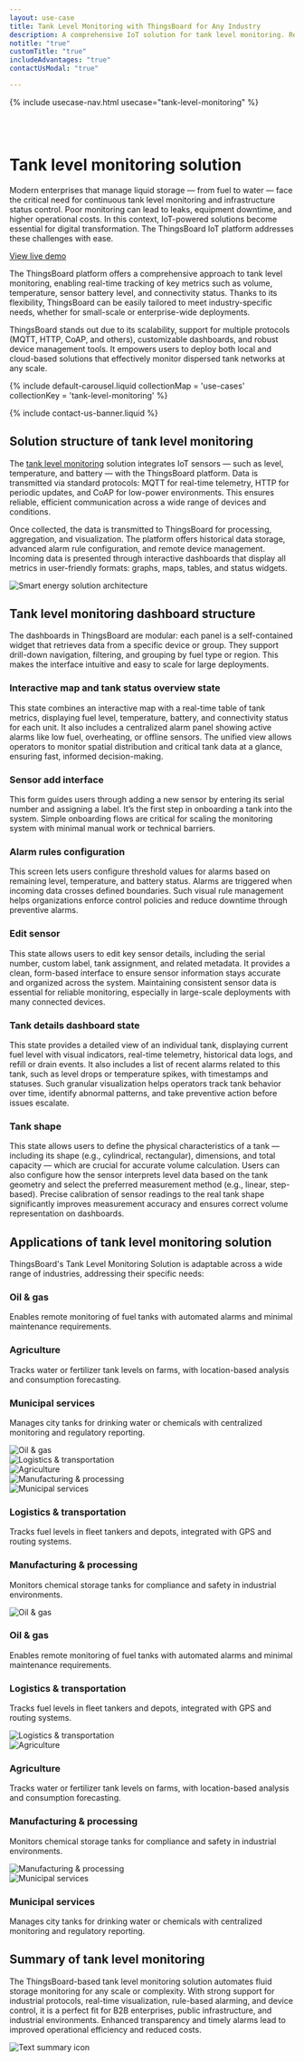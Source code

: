 ```yaml
---
layout: use-case
title: Tank Level Monitoring with ThingsBoard for Any Industry
description: A comprehensive IoT solution for tank level monitoring. Real-time insights for fuel, water, and chemical storage with dashboards, alarms, and scalable device management — powered by ThingsBoard
notitle: "true"
customTitle: "true"
includeAdvantages: "true"
contactUsModal: "true"

---
```


{% include usecase-nav.html usecase="tank-level-monitoring" %}

<div id="scada-fullpage" onclick="this.style.display='none'; document.body.style.overflow='unset'"><div class="image"></div><div class="close-icon"><svg width="32" height="32" viewBox="0 0 32 32" fill="none" xmlns="http://www.w3.org/2000/svg"><path d="M25.3337 8.5465L23.4537 6.6665L16.0003 14.1198L8.54699 6.6665L6.66699 8.5465L14.1203 15.9998L6.66699 23.4532L8.54699 25.3332L16.0003 17.8798L23.4537 25.3332L25.3337 23.4532L17.8803 15.9998L25.3337 8.5465Z"></path></svg></div></div>
<h1 class="usecase-title">Tank level monitoring solution</h1>
<section class="tank-monitoring-about">
    <div class="about-text">
        <div class="short">
            <div class="block">
                <p class="text">Modern enterprises that manage liquid storage — from fuel to water — face the critical need for continuous tank level monitoring and infrastructure status control. Poor monitoring can lead to leaks, equipment downtime, and higher operational costs. In this context, IoT-powered solutions become essential for digital transformation. The ThingsBoard IoT platform addresses these challenges with ease.</p>
            </div>
            <div class="demo-button">
                <a id="UseCases_FuelLevelMonitoring_ViewLiveDemo" target="_blank" href="https://thingsboard.cloud/dashboard/e1ff5690-5e0c-11ee-aeee-d16039673934?publicId=7aa99e80-8acd-11ef-a59e-a9c993dbec14" class="button gtm_button">View live demo</a>            
            </div>
        </div>
        <div class="long">
            <p>The ThingsBoard platform offers a comprehensive approach to tank level monitoring, enabling real-time tracking of key metrics such as volume, temperature, sensor battery level, and connectivity status. Thanks to its flexibility, ThingsBoard can be easily tailored to meet industry-specific needs, whether for small-scale or enterprise-wide deployments.</p>
            <p>ThingsBoard stands out due to its scalability, support for multiple protocols (MQTT, HTTP, CoAP, and others), customizable dashboards, and robust device management tools. It empowers users to deploy both local and cloud-based solutions that effectively monitor dispersed tank networks at any scale.</p>
        </div>
    </div>
</section>

<section class="tank-monitoring-carousel carousel-padding">
    {% include default-carousel.liquid collectionMap = 'use-cases' collectionKey = 'tank-level-monitoring' %}
</section> 

{% include contact-us-banner.liquid %}

<section class="tank-monitoring-solution-structure">
    <h2>Solution structure of tank level monitoring</h2>
    <div class="about-text">
        <div class="short">
            <div class="block">
                <p class="text">The <a href="https://docs.sensef.ru/docs/pe/solution-templates/fuel-level-monitoring/">tank level monitoring</a> solution integrates IoT sensors — such as level, temperature, and battery — with the ThingsBoard platform. Data is transmitted via standard protocols: MQTT for real-time telemetry, HTTP for periodic updates, and CoAP for low-power environments. This ensures reliable, efficient communication across a wide range of devices and conditions.</p>
            </div>
        </div>
        <div class="long">
            <p>Once collected, the data is transmitted to ThingsBoard for processing, aggregation, and visualization. The platform offers historical data storage, advanced alarm rule configuration, and remote device management. Incoming data is presented through interactive dashboards that display all metrics in user-friendly formats: graphs, maps, tables, and status widgets.</p>
        </div>
    </div>
    <div class="scheme">
        <img id="schemeSVG" loading="lazy" data-src="/images/usecases/smart-use-cases.svg" class="svg-animation" alt="Smart energy solution architecture" title="Smart energy solution architecture: IoT devices connect via gateways to the cloud for processing, visualization, and automation">
    </div>
</section>

<section class="dashboard-structure section-padding">
    <div class="section-header">
        <h2>Tank level monitoring dashboard structure</h2>
        <p>
            The dashboards in ThingsBoard are modular: each panel is a self-contained widget that retrieves data from a specific device or group. They support drill-down navigation, filtering, and grouping by fuel type or region. This makes the interface intuitive and easy to scale for large deployments.
        </p>
    </div>
    <div class="dashboard-structure-block">
        <div class="menu">
            <div class="expansion-block">
                <div class="expansion-panel">
                    <div class="expansion-header">
                        <h3>Interactive map and tank status overview state</h3>
                    </div>
                    <div class="expansion-content">
                        <p>This state combines an interactive map with a real-time table of tank metrics, displaying fuel level, temperature, battery, and connectivity status for each unit. It also includes a centralized alarm panel showing active alarms like low fuel, overheating, or offline sensors. The unified view allows operators to monitor spatial distribution and critical tank data at a glance, ensuring fast, informed decision-making.</p>
                    </div>
                </div>
            </div>
            <div class="expansion-block">
                <div class="expansion-panel">
                    <div class="expansion-header">
                        <h3>Sensor add interface</h3>
                    </div>
                    <div class="expansion-content">
                        <p>This form guides users through adding a new sensor by entering its serial number and assigning a label. It’s the first step in onboarding a tank into the system. Simple onboarding flows are critical for scaling the monitoring system with minimal manual work or technical barriers.</p>
                    </div>
                </div>
            </div>
            <div class="expansion-block">
                <div class="expansion-panel">
                    <div class="expansion-header">
                        <h3>Alarm rules configuration</h3>
                    </div>
                    <div class="expansion-content">
                        <p>This screen lets users configure threshold values for alarms based on remaining level, temperature, and battery status. Alarms are triggered when incoming data crosses defined boundaries. Such visual rule management helps organizations enforce control policies and reduce downtime through preventive alarms.</p>
                    </div>
                </div>
            </div>
            <div class="expansion-block">
                <div class="expansion-panel">
                    <div class="expansion-header">
                        <h3>Edit sensor</h3>
                    </div>
                    <div class="expansion-content">
                        <p>This state allows users to edit key sensor details, including the serial number, custom label, tank assignment, and related metadata. It provides a clean, form-based interface to ensure sensor information stays accurate and organized across the system. Maintaining consistent sensor data is essential for reliable monitoring, especially in large-scale deployments with many connected devices.</p>
                    </div>
                </div>
            </div>
            <div class="expansion-block">
                <div class="expansion-panel">
                    <div class="expansion-header">
                        <h3>Tank details dashboard state</h3>
                    </div>
                    <div class="expansion-content">
                        <p>This state provides a detailed view of an individual tank, displaying current fuel level with visual indicators, real-time telemetry, historical data logs, and refill or drain events. It also includes a list of recent alarms related to this tank, such as level drops or temperature spikes, with timestamps and statuses. Such granular visualization helps operators track tank behavior over time, identify abnormal patterns, and take preventive action before issues escalate.</p>
                    </div>
                </div>
            </div>
            <div class="expansion-block">
                <div class="expansion-panel">
                    <div class="expansion-header">
                        <h3>Tank shape</h3>
                    </div>
                    <div class="expansion-content">
                        <p>This state allows users to define the physical characteristics of a tank — including its shape (e.g., cylindrical, rectangular), dimensions, and total capacity — which are crucial for accurate volume calculation. Users can also configure how the sensor interprets level data based on the tank geometry and select the preferred measurement method (e.g., linear, step-based). Precise calibration of sensor readings to the real tank shape significantly improves measurement accuracy and ensures correct volume representation on dashboards.</p>
                    </div>
                </div>
            </div>
        </div>
    </div>
</section>

<section class="applications applications-additional summary-margin section-padding">
    <div class="section-header">
        <h2>Applications of tank level monitoring solution</h2>
        <p>ThingsBoard's Tank Level Monitoring Solution is adaptable across a wide range of industries, addressing their specific needs:</p>
    </div>
    <div class="applications-container-large">
        <div class="text-row-top">
            <div class="text-block">
                <h3>Oil & gas</h3>
                <p>Enables remote monitoring of fuel tanks with automated alarms and minimal maintenance requirements.</p>
            </div>
            <div class="text-block">
                <h3>Agriculture</h3>
                <p>Tracks water or fertilizer tank levels on farms, with location-based analysis and consumption forecasting.</p>
            </div>
            <div class="text-block">
                <h3>Municipal services</h3>
                <p>Manages city tanks for drinking water or chemicals with centralized monitoring and regulatory reporting.</p>
            </div>
        </div>
        <div class="images-row">
            <div class="application-image"><img src="/images/usecases/tank-level-monitoring/gas-1.svg" alt="Oil & gas" title="Oil & gas"></div>
            <div class="application-image"><img src="/images/usecases/scada-drilling-system/logistics.svg" alt="Logistics & transportation" title="Logistics & transportation"></div>
            <div class="application-image"><img src="/images/usecases/smart-irrigation/agriculture-1.svg" alt="Agriculture" title="Agriculture"></div>
            <div class="application-image"><img src="/images/usecases/tank-level-monitoring/manufacturing-1.svg" alt="Manufacturing & processing" title="Manufacturing & processing"></div>
            <div class="application-image"><img src="/images/usecases/smart-metering/utilities-1.svg" alt="Municipal services" title="Municipal services"></div>
        </div>
        <div class="text-row-bottom">
            <div class="text-block">
                <h3>Logistics & transportation</h3>
                <p>Tracks fuel levels in fleet tankers and depots, integrated with GPS and routing systems.</p>
            </div>
            <div class="text-block">
                <h3>Manufacturing & processing</h3>
                <p>Monitors chemical storage tanks for compliance and safety in industrial environments.</p>
            </div>
        </div>
    </div>
    <div class="applications-container-small">
        <div class="application-block">
            <div class="image"><img src="/images/usecases/tank-level-monitoring/gas-2.svg" alt="Oil & gas" title="Oil & gas"></div>
            <div class="text-block">
                <h3>Oil & gas</h3>
                <p>Enables remote monitoring of fuel tanks with automated alarms and minimal maintenance requirements.</p>
            </div>
        </div>
        <div class="application-block">
            <div class="text-block">
                <h3>Logistics & transportation</h3>
                <p>Tracks fuel levels in fleet tankers and depots, integrated with GPS and routing systems.</p>
            </div>
            <div class="image"><img src="/images/usecases/scada-drilling-system/logistics-2.svg" alt="Logistics & transportation" title="Logistics & transportation"></div>
        </div>
        <div class="application-block">
            <div class="image"><img src="/images/usecases/smart-irrigation/agriculture-2.svg" alt="Agriculture" title="Agriculture"></div>
            <div class="text-block">
                <h3>Agriculture</h3>
                <p>Tracks water or fertilizer tank levels on farms, with location-based analysis and consumption forecasting.</p>
            </div>
        </div>
        <div class="application-block">
            <div class="text-block">
                <h3>Manufacturing & processing</h3>
                <p>Monitors chemical storage tanks for compliance and safety in industrial environments.</p>
            </div>
            <div class="image"><img src="/images/usecases/tank-level-monitoring/manufacturing-2.svg" alt="Manufacturing & processing" title="Manufacturing & processing"></div>
        </div>
        <div class="application-block">
            <div class="image"><img src="/images/usecases/smart-metering/utilities-2.svg" alt="Municipal services" title="Municipal services"></div>
            <div class="text-block">
                <h3>Municipal services</h3>
                <p>Manages city tanks for drinking water or chemicals with centralized monitoring and regulatory reporting.</p>
            </div>
        </div>
    </div>
</section>

<section class="summary">
    <div class="summary-text">
        <h2>Summary of tank level monitoring</h2>
        <p>The ThingsBoard-based tank level monitoring solution automates fluid storage monitoring for any scale or complexity. With strong support for industrial protocols, real-time visualization, rule-based alarming, and device control, it is a perfect fit for B2B enterprises, public infrastructure, and industrial environments. Enhanced transparency and timely alarms lead to improved operational efficiency and reduced costs.</p>
    </div>
    <div class="summary-icon">
        <img src="/images/usecases/health-care/summary.svg" alt="Text summary icon" title="Text summary icon">
    </div>
</section>

<script type="text/javascript">
    document.addEventListener('DOMContentLoaded', function() {
        const svgAnimations = document.querySelectorAll(".svg-animation");
        const svgObserver = new IntersectionObserver((entries, obs) => {
            entries.forEach(entry => {
                if (entry.isIntersecting) {
                    const img = entry.target;
                    img.style.visibility = 'visible';
                    img.src = img.dataset.src;
                    obs.unobserve(img);
                }
            });
        }, {threshold: 1.0});

        svgAnimations.forEach(img => svgObserver.observe(img));

        document.querySelectorAll('.card-link').forEach((link) => {
            link.classList.add('linkDefault');
        });

        const expansionBlocks = document.querySelectorAll('.expansion-block');
        const structureBlock = document.querySelector('.dashboard-structure-block');
        const smallImageBlock = createImageBlock('small');
        const largeImageBlock = createImageBlock('large');

        expansionBlocks[0].appendChild(smallImageBlock);
        structureBlock.appendChild(largeImageBlock);

        const largeImageElement = document.querySelector('.image-block-large > .image-container > .image');
        const smallImageElement = document.querySelector('.image-block-small > .image-container > .image');

        let currentExpandedIndex = 0;

        expansionBlocks[0].classList.add('expanded');

        expansionBlocks.forEach((panel, index) => {
            panel.addEventListener('click', function() {
                if (index === currentExpandedIndex) {
                    return; 
                }

                smallImageElement.innerHTML = getImage(index);
                this.appendChild(smallImageBlock);
                largeImageElement.style.height = largeImageElement.firstChild.getBoundingClientRect().height + 'px';
                largeImageElement.innerHTML = getImage(index);

                applyImageBg(smallImageBlock);
                applyImageBg(largeImageBlock);

                expansionBlocks.forEach(item => {
                    item.classList.remove('expanded');
                });

                this.classList.add('expanded');
                currentExpandedIndex = index; 
                if (window.screen.width < 600) {
                    const blockRect = expansionBlocks[index].getBoundingClientRect();
                    const target = blockRect.top + window.scrollY - 80;
                    window.scrollTo(0, target);
                    setTimeout(()=> document.getElementById("nav").style.top = "-78px");
                }
                if (index === 4) {
                    window.scrollTo(0, window.scrollY +1);
                }
            });
        });

        window.onscroll = function() {
            const elemCoor = document.querySelector('.dashboard-structure').getBoundingClientRect();
            const large = document.querySelector('.image-block-large');

            if (Math.abs(elemCoor.top) < elemCoor.height / 2 - 300 && elemCoor.top < 0) {
                large.style.marginTop = Math.abs(elemCoor.top) + 20 + 'px';
            }
        };

        if (window.screen.width > 960) {
            const fullPage = document.querySelector('#scada-fullpage');
            largeImageElement.addEventListener('click', function(image) {
                fullPage.children[0].innerHTML = `<img src=${image.currentTarget.children[0].src} />`;
                fullPage.style.display = 'block';
                fullPage.style.top = window.scrollY + 'px';
                document.querySelector('body').style.overflow = 'hidden';
            });
        }

        function createImageBlock(layout) {
            let block = document.createElement('div');
            block.className = `image-block-${layout}`;
            block.innerHTML = `
            <div class="image-container image-background">
                <div class="image-background"></div>
                <div class="image-background"></div>
                <div class="image-background"></div>
                <div class=image>${getImage(0)}</div>
            </div>
            <div class="buttons-block">
                <a id="UseCases_FuelLevelMonitoring_ViewLiveDemo" target="_blank" href="https://thingsboard.cloud/dashboard/e1ff5690-5e0c-11ee-aeee-d16039673934?publicId=7aa99e80-8acd-11ef-a59e-a9c993dbec14" class="button gtm_button">View live demo</a>            
                <a id="UseCases_FuelLevelMonitoring_ContactUs" target="_blank" href="/docs/contact-us/?subject=Custom%20Development" class="button contact-us gtm_button">Contact us</a>
            </div>`;

            applyImageBg(block);
    
            return block;
        }

        function applyImageBg(block) {
            const img = block.querySelector('.image img');
            const container = block.querySelector('.image-container');
            if (img && container) {
                const bg = img.dataset.bg;
                container.style.backgroundColor = bg || '';
            }
        }

        function getImage(index) {
            const images = [
                "<img src='/images/usecases/tank-level-monitoring/tank-level-monitoring-1.webp' data-bg='#F9F9F9' alt='Tank monitoring dashboard in light mode showing fuel level, temperature, battery, and alerts on the ThingsBoard platform' title='Tank Monitoring Dashboard'/>",
                "<img src='/images/usecases/tank-level-monitoring/tank-level-monitoring-2.webp' data-bg='#A9AAAC' alt='Modal window for adding a new sensor with serial number and label fields in the ThingsBoard dashboard.' title='Add New Sensor Form'/>",
                "<img src='/images/usecases/tank-level-monitoring/tank-level-monitoring-3.webp' data-bg='#A9AAAC' alt='Dialog for setting alarm thresholds for tank monitoring, including fuel level, temperature, and battery.' title='Alarm Threshold Settings for Tanks'/>",
                "<img src='/images/usecases/tank-level-monitoring/tank-level-monitoring-4.webp' data-bg='#A9AAAC' alt='Editing a sensors serial number and label in the ThingsBoard tank monitoring interface.' title='Edit Sensor 001133'/>",
                "<img src='/images/usecases/tank-level-monitoring/tank-level-monitoring-5.webp' data-bg='#F9F9F9' alt='Tank 1289 status dashboard showing fuel level, temperature, battery, and consumption chart.' title='Tank 1289 Monitoring Overview'/>",
                "<img src='/images/usecases/tank-level-monitoring/tank-level-monitoring-6.webp' data-bg='#A9AAAC' alt='Interface to configure tank shape, size, and measurement system for accurate monitoring.' title='Configure Tank Shape and Dimensions'/>",
            ];
            return images[index];
        }
    });
</script>
